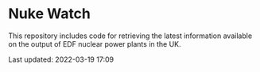 # Nuke Watch

This repository includes code for retrieving the latest information available on the output of EDF nuclear power plants in the UK.

Last updated: 2022-03-19 17:09